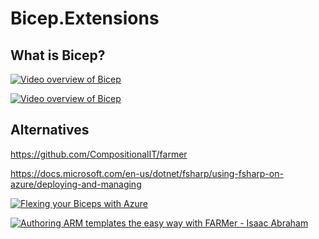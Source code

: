 # Bicep.Extensions

## What is Bicep?

[![Video overview of Bicep](http://img.youtube.com/vi/kKIa8I6qF7I/0.jpg)](http://www.youtube.com/watch?v=kKIa8I6qF7I "Azure Bicep - with Stephanie Yen and Alex Frankel")

[![Video overview of Bicep](http://img.youtube.com/vi/4N-5iL_FBUU/0.jpg)](http://www.youtube.com/watch?v=4N-5iL_FBUU "Flexing your Biceps with Azure")

## Alternatives

https://github.com/CompositionalIT/farmer

https://docs.microsoft.com/en-us/dotnet/fsharp/using-fsharp-on-azure/deploying-and-managing

[![Flexing your Biceps with Azure](http://img.youtube.com/vi/4N-5iL_FBUU/0.jpg)](http://www.youtube.com/watch?v=4N-5iL_FBUU "Flexing your Biceps with Azure")

[![Authoring ARM templates the easy way with FARMer - Isaac Abraham](http://img.youtube.com/vi/w-tgwwAR8_Y/0.jpg)](http://www.youtube.com/watch?v=w-tgwwAR8_Y "Authoring ARM templates the easy way with FARMer - Isaac Abraham")

